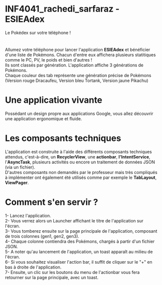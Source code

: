 # INF4041_rachedi_sarfaraz - ESIEAdex
Le Pokédex sur votre téléphone !
# 
Allumez votre téléphone pour lancer l'application <strong>ESIEAdex</strong> et bénéficier d'une liste de Pokémons. Chacun d'entre eux affichera plusieurs statitiques comme le PC, PV, le poids et bien d'autres !
<br/>
Ils sont classés par génération. L'application affiche 3 générations de Pokémons. 
<br/>
Chaque couleur des tab représente une génération précise de Pokémons (Version rouge Dracaufeu, Version bleu Tortank, Version jaune Pikachu)

# Une application vivante
Possédant un design propre aux applications Google, vous allez découvrir une application ergonomique et fluide.

# Les composants techniques
L'application est construite à l'aide des différents composants techniques attendus, c'est-à-dire, un <strong>RecyclerView</strong>, une <strong>actionbar</strong>, <strong>l'IntentService</strong>, l'<strong>AsyncTask</strong>, plusieurs activités ou encore un traitement de données JSON (via un fichier).
<br/>
D'autres composants non demandés par le professeur mais très compliqués à implémenter ont également été utilisés comme par exemple le <strong>TabLayout</strong>, <strong>ViewPager</strong>.


# Comment s'en servir ?
1- Lancez l'application. <br/>
2- Vous verrez alors un Launcher affichant le titre de l'application sur l'écran. <br/>
3- Vous tomberez ensuite sur la page principale de l'application, composant de trois colonnes (gen1, gen2, gen3).<br/>
4- Chaque colonne contiendra des Pokémons, chargés à partir d'un fichier JSON.<br/>
5- A noter qu'au lancement de l'application, un toast apparaît au milieu de l'écran.<br/>
6- Si vous souhaitez visualiser l'action bar, il suffit de cliquer sur le "+" en bas à droite de l'application. <br/>
7- Ensuite, un clic sur les boutons du menu de l'actionbar vous fera retourner sur la page principale, avec un toast.